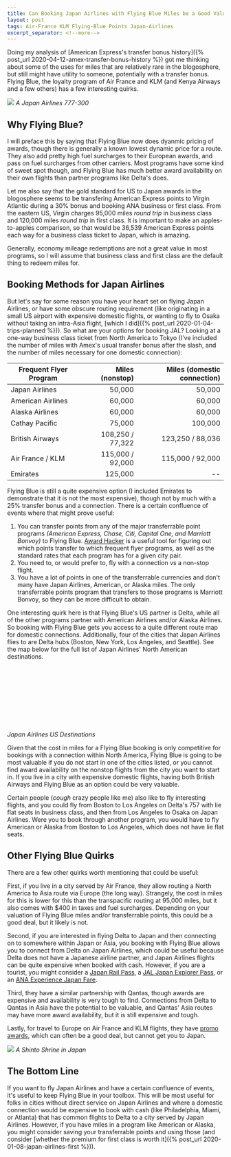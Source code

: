```yaml
---
title: Can Booking Japan Airlines with Flying Blue Miles be a Good Value?
layout: post
tags: Air-France KLM Flying-Blue Points Japan-Airlines
excerpt_separator: <!--more-->
---
```


<script src="https://d3js.org/d3.v4.js"></script>
<script src="https://d3js.org/d3-scale-chromatic.v1.min.js"></script>
<script src="https://d3js.org/d3-geo-projection.v2.min.js"></script>

Doing my analysis of [American Express's transfer bonus history]({% post_url 2020-04-12-amex-transfer-bonus-history %})
got me thinking about some of the uses for miles that are relatively rare in the blogosphere, but still might have
utility to someone, potentially with a transfer bonus. Flying Blue, the loyalty program of Air France and KLM (and Kenya
Airways and a few others) has a few interesting quirks.

<!--more-->

![]({{site.baseurl}}/assets/jl773.jpg)
_A Japan Airlines 777-300_

## Why Flying Blue?

I will preface this by saying that Flying Blue now does dyanmic pricing of awards, though there is generally a known
lowest dynamic price for a route. They also add pretty high fuel surcharges to their European awards, and pass on fuel
surcharges from other carriers. Most programs have some kind of sweet spot though, and Flying Blue has much better award
availability on their own flights than partner programs like Delta's does.

Let me also say that the gold standard for US to Japan awards in the blogosphere seems to be transfering American
Express points to Virgin Atlantic during a 30% bonus and booking ANA business or first class. From the eastern US,
Virgin charges 95,000 miles _round trip_ in business class and 120,000  miles _round trip_ in first class. It is
important to make an apples-to-apples comparison, so that would be 36,539 American Express points each way for a
business class ticket to Japan, which is amazing.

Generally, economy mileage redemptions are not a great value in most programs, so I will assume that business class and
first class are the default thing to redeem miles for.

## Booking Methods for Japan Airlines

But let's say for some reason you have your heart set on flying Japan Airlines, or have some obscure routing requirement
(like originating in a small US airport with expensive domestic flights, or wanting to fly to Osaka without taking an
intra-Asia flight, [which I did]({% post_url 2020-01-04-trips-planned %})). So what are your options for booking JAL?
Looking at a one-way business class ticket from North America to Tokyo (I've included the number of miles with Amex's
usual transfer bonus after the slash, and the number of miles necessary for one domestic connection):

| Frequent Flyer Program | Miles (nonstop)          | Miles (domestic connection) |
| ---------------------- |-------------------------:|----------------------------:|
| Japan Airlines         | 50,000                   | 50,000                      |
| American Airlines      | 60,000                   | 60,000                      |
| Alaska Airlines        | 60,000                   | 60,000                      |
| Cathay Pacific         | 75,000                   | 100,000                     |
| British Airways        | 108,250 / 77,322         | 123,250 / 88,036            |
| Air France / KLM       | 115,000 / 92,000         | 115,000 / 92,000            |
| Emirates               | 125,000                  | --                          |

Flying Blue is still a quite expensive option (I included Emirates to demonstrate that it is not the most expensive),
though not by much with a 25% transfer bonus and a connection. There is a certain confluence of events where that might
prove useful:

1. You can transfer points from any of the major transferrable point programs _(American Express, Chase, Citi, Capital
   One, and Marriott Bonvoy)_ to Flying Blue.
   [Award Hacker](https://www.awardhacker.com/#f=Boston&t=NRT&o=0&c=j&s=1&p=1) is a useful tool for figuring out which
   points transfer to which frequent flyer programs, as well as the standard rates that each program has for a given
   city pair.
2. You need to, or would prefer to, fly with a connection vs a non-stop flight.
3. You have a lot of points in one of the transferrable currencies and don't many have Japan Airlines, American, or
   Alaska miles. The only transferrable points program that transfers to those programs is Marriott Bonvoy, so they can
   be more difficult to obtain.

One interesting quirk here is that Flying Blue's US partner is Delta, while all of the other programs partner with
American Airlines and/or Alaska Airlines. So booking with Flying Blue gets you access to a quite
different route map for domestic connections. Additionally, four of the cities that Japan Airlines flies to are Delta
hubs (Boston, New York, Los Angeles, and Seattle). See the map below for the full list of Japan Airlines' North American
destinations.

<div class="svg-container" style="max-width: 1000px; margin: 1em auto;">
    <svg id="japan-map" data-hemisphere="pacific" data-label-points="true" style="width: 100%; max-width: 1000px;"></svg>
    <div style="font-style: italic; margin-bottom: 1em;">Japan Airlines US Destinations</div>
</div>

Given that the cost in miles for a Flying Blue booking is only competitive for bookings with a connection within
North America, Flying Blue is going to be most valuable if you do not start in one of the cities listed, or you cannot
find award availability on the nonstop flights from the city you want to start in. If you live in a city with expensive
domestic flights, having both British Airways and Flying Blue as an option could be very valuable.

Certain people (_*cough*_ crazy people like me) also like to fly interesting flights, and you could fly from Boston to Los
Angeles on Delta's 757 with lie flat seats in business class, and then from Los Angeles to Osaka on Japan Airlines. Were
you to book through another program, you would have to fly American or Alaska from Boston to Los Angeles, which does not
have lie flat seats.

## Other Flying Blue Quirks

There are a few other quirks worth mentioning that could be useful:

First, if you live in a city served by Air France, they allow routing a North America to Asia route via Europe (the long
way). Strangely, the cost in miles for this is lower for this than the transpacific routing at 95,000 miles, but it also
comes with $400 in taxes and fuel surcharges. Depending on your valuation of Flying Blue miles and/or transferrable
points, this could be a good deal, but it likely is not.

Second, if you are interested in flying Delta to Japan and then connecting on to somewhere within Japan or Asia, you
booking with Flying Blue allows you to connect from Delta on Japan Airlines, which could be useful because Delta does
not have a Japanese airline partner, and Japan Airlines flights can be quite expensive when booked with cash. However,
if you are a tourist, you might consider a [Japan Rail Pass](https://japanrailpass.net/en/), a
[JAL Japan Explorer Pass](https://www.jal.co.jp/world/en/world/japan_explorer_pass/lp/), or an
[ANA Experience Japan Fare](https://www.ana.co.jp/en/us/promotions/share/experience_jp/).

Third, they have a similar partnership with Qantas, though awards are expensive and availability is very tough to find.
Connections from Delta to Qantas in Asia have the potential to be valuable, and Qantas' Asia routes may have more award
availability, but it is still expensive and tough.

Lastly, for travel to Europe on Air France and KLM flights, they have
[promo awards](https://www.flyingblue.us/en/flights/promo-rewards), which can often be a good deal, but cannot get you
to Japan.

![]({{site.baseurl}}/assets/shrine.png)
_A Shinto Shrine in Japan_

## The Bottom Line

If you want to fly Japan Airlines and have a certain confluence of events, it's useful to keep Flying Blue in your
toolbox. This will be most useful for folks in cities without direct service on Japan Airlines and where a domestic
connection would be expensive to book with cash (like Philadelphia, Miami, or Atlanta) that has common flights to Delta
to a city served by Japan Airlines. However, if you have miles in a program like American or Alaska, you might consider
saving your transferrable points and using those (and consider
[whether the premium for first class is worth it]({% post_url 2020-01-08-japan-airlines-first %})).

<script>
const maps = {
    "japan-map": [
        ["TYO", 139.781111, 35.553333],
        ["BOS", -71.006388, 42.362944],
        "-",
        ["TYO", 139.781111, 35.553333],
        ["LAX", -118.408048, 33.942496],
        "-",
        ["TYO", 139.781111, 35.553333],
        ["SFO", -122.375416, 37.618806],
        "-",
        ["TYO", 139.781111, 35.553333],
        ["SEA", -122.311777, 47.449889],
        "-",
        ["TYO", 139.781111, 35.553333],
        ["ORD", -87.906596, 41.974522],
        "-",
        ["TYO", 139.781111, 35.553333],
        ["DFW", -97.037694, 32.897232],
        "-",
        ["TYO", 139.781111, 35.553333],
        ["JFK", -73.778692, 40.639928],
        "-",
        ["TYO", 139.781111, 35.553333],
        ["HNL", -157.920262, 21.317827],
        "-",
        ["TYO", 139.781111, 35.553333],
        ["KOA", -156.045630, 19.738766],
        "-",
        ["TYO", 139.781111, 35.553333],
        ["YVR", -123.183888, 49.194722],
        "-",
        ["KIX", 135.244072, 34.427306],
        ["LAX", -118.408048, 33.942496],
    ]
};

const textPositionOrder = [
    [2, -3, "red"],
    [-3, -2, "blue"],
    [0, 7, "green"],
    [0, 5, "orange"]
];
let closeLabelRadius = 11;

for (let key in maps) {
    if (!maps.hasOwnProperty(key))
        continue;
    
    let airports = maps[key];
    
    let svg = d3.select("svg#" + key);
    
    if (svg == null)
        continue;
    
    let width  = svg.node().getBoundingClientRect().width || 1000,
        height = width * 0.7;

    svg.attr("height", height);
    
    let projection = d3.geoOrthographic()
        .rotate([105, -70])
        .translate([width / 2, height / 2]);

    let links = airports.reduce(function (acc, point) {
        if (typeof(point) === "string" && point.startsWith("-"))
            acc.push([]);
        else
            acc[acc.length-1].push(point);
        return acc;
    }, [[]]).map(function (link) {
        return {
            type: "LineString",
            coordinates: link.map(function (l) { return [l[1], l[2]]; })
        };
    });

    let path = d3.geoPath()
        .projection(projection);
    
    d3.json("https://raw.githubusercontent.com/holtzy/D3-graph-gallery/master/DATA/world.geojson", function (data) {
        var group = svg.append("g");
        group
            .selectAll("path")
            .data(data.features)
            .enter()
            .append("path")
                .attr("fill", "#cccccc")
                .attr("d", d3.geoPath().projection(projection))
                .style("stroke", "#fff")
                .style("stroke-width", 1);
        
        // Add the path
        for (let i = 0; i < links.length; i++) {
            let link = links[i];
            group.append("path")
                .attr("d", path(link))
                .style("fill", "none")
                .style("stroke", "white")
                .style("stroke-width", 6);
            // Add the path
            group.append("path")
                .attr("d", path(link))
                .style("fill", "none")
                .style("stroke", "#cc0000")
                .style("stroke-width", 3);
        }

        // Airports and Labels
        for (let i = 0; i < airports.length; i++) {
            let item = airports[i];
            if (typeof(item) === "string" && item.startsWith("-"))
                continue;
            let point = projection([item[1], item[2]]);
            group.append("circle")
                .attr("cx", point[0])
                .attr("cy", point[1])
                .attr("r", 5)
                .style("fill", "#cc0000")
                .style("stroke", "white")
                .style("stroke-width", 2);
        }

        if (svg.attr("data-label-points") == "true")
        {
            let labelPositions = [];
            let pointsLabeled = {};
            for (let i = 0; i < airports.length; i++) {
                let item = airports[i];
                if (pointsLabeled.hasOwnProperty(item[0]))
                    continue;
                pointsLabeled[item[0]] = true;

                let lx = item[1], ly = item[2];
                for (var j = 0; j < textPositionOrder.length; j++)
                {
                    lx += textPositionOrder[j][0];
                    ly += textPositionOrder[j][1];
                    var closeLabels = labelPositions
                        .map(function (p) { return Math.sqrt((p[0] - lx) * (p[0] - lx) + (p[1] - ly) * (p[1] - ly)); });
                    closeLabels.sort();
                    if (closeLabels.length == 0 || closeLabels[0] > closeLabelRadius)
                    {
                        labelPositions.push([lx, ly]);
                        
                        var text = svg.append("text")
                            .attr("x", projection([lx, ly])[0])
                            .attr("y", projection([lx, ly])[1])
                            .text(item[0])
                            .style("font-weight", "bold")
                            .style("font-size", 12)
    //                        .style("fill", textPositionOrder[j][2])
                            .style("fill", "#000000");
                        if (textPositionOrder[j][0] < 0)
                            text.style("text-anchor", "end");
                        break;
                    }
                }
            }
        }

        svg.select("g")
            .attr("transform", "scale(" + 1.35 * width / 1000 + ")");
    });
}

function sizeChange() {
    for (let key in maps) {
        let svg    = d3.select("svg#" + key),
            width  = svg.node().getBoundingClientRect().width || 1000,
            height = width * 0.6;
        
        console.log("size change");
        svg.select("g")
            .attr("transform", "scale(" + 1.35 * width / 1000 + ")");
        svg.attr("height", height);
    }
}

d3.select(window).on("resize", sizeChange);

</script>